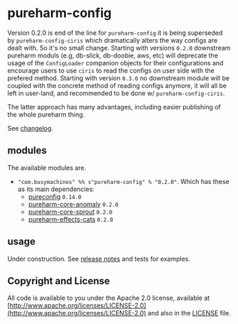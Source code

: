 # pureharm-config

Version 0.2.0 is end of the line for `pureharm-config` it is being superseded by `pureharm-config-ciris` which dramatically alters the way configs are dealt with. So it's no small change. Starting with versions `0.2.0` downstream pureharm moduls (e.g, db-slick, db-doobie, aws, etc) will deprecate the usage of the `ConfigLoader` companion objects for their configurations and encourage users to use `ciris` to read the configs on user side with the prefered method. Starting with version `0.3.0` no downstream module will be coupled with the concrete method of reading configs anymore, it will all be left in user-land, and recommended to be done w/ `pureharm-config-ciris`.

The latter approach has many advantages, including easier publishing of the whole pureharm thing.

See [changelog](./CHANGELOG.md).

## modules

The available modules are.

- `"com.busymachines" %% s"pureharm-config" % "0.2.0"`. Which has these as its main dependencies:
    - [pureconfig](https://github.com/pureconfig/pureconfig/releases) `0.14.0`
    - [pureharm-core-anomaly](https://github.com/busymachines/pureharm-core/releases) `0.2.0`
    - [pureharm-core-sprout](https://github.com/busymachines/pureharm-core/releases) `0.2.0`
    - [pureharm-effects-cats](https://github.com/busymachines/pureharm-effects-cats/releases) `0.2.0`

## usage

Under construction. See [release notes](https://github.com/busymachines/pureharm-core/releases) and tests for examples.

## Copyright and License

All code is available to you under the Apache 2.0 license, available
at [http://www.apache.org/licenses/LICENSE-2.0](http://www.apache.org/licenses/LICENSE-2.0) and also in
the [LICENSE](./LICENSE) file.
